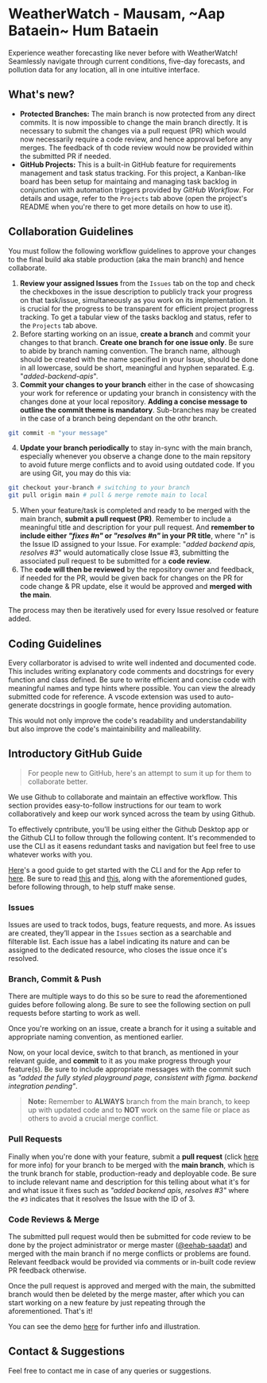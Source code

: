 # WeatherWatch - Mausam, ~Aap Bataein~ Hum Bataein
Experience weather forecasting like never before with WeatherWatch! Seamlessly navigate through current conditions, five-day forecasts, and pollution data for any location, all in one intuitive interface. 

## What's new?
- **Protected Branches:** The main branch is now protected from any direct commits. It is now impossible to change the main branch directly. It is necessary to submit the changes via a pull request (PR) which would now necessarily require a code review, and hence approval before any merges. The feedback of th code review would now be provided within the submitted PR if needed.
-  **GitHub Projects:** This is a built-in GitHub feature for requirements management and task status tracking. For this project, a Kanban-like board has been setup for maintaing and managing task backlog in conjunction with automation triggers provided by *GitHub Workflow*. For details and usage, refer to the `Projects` tab above (open the project's README when you're there to get more details on how to use it).

## Collaboration Guidelines

You must follow the following workflow guidelines to approve your changes to the final build aka stable production (aka the main branch) and hence collaborate.

1. **Review your assigned Issues** from the `Issues` tab on the top and check the checkboxes in the issue description to publicly track your progress on that task/issue, simultaneously as you work on its implementation. It is crucial for the progress to be transparent for efficient project progress tracking. To get a tabular view of the tasks backlog and status, refer to the `Projects` tab above.
2. Before starting working on an issue, **create a branch** and commit your changes to that branch. **Create one branch for one issue only**. Be sure to abide by branch naming convention. The branch name, although should be created with the name specified in your Issue, should be done in all lowercase, sould be short, meaningful and hyphen separated. E.g. "*added-backend-apis*".
3. **Commit your changes to your branch** either in the case of showcasing your work for reference or updating your branch in consistency with the changes done at your local repository. **Adding a concise message to outline the commit theme is mandatory**. Sub-branches may be created in the case of a branch being dependant on the othr branch.
```sh
git commit -m "your message"
```
4. **Update your branch periodically** to stay in-sync with the main branch, especially whenever you observe a change done to the main repsitory to avoid future merge conflicts and to avoid using outdated code. If you are using Git, you may do this via:
```sh
git checkout your-branch # switching to your branch
git pull origin main # pull & merge remote main to local 
```
5. When your feature/task is completed and ready to be merged with the main branch, **submit a pull request (PR)**. Remember to include a meaningful title and description for your pull request. And **remember to include either *"fixes #n"* or *"resolves #n"* in your PR title**, where "*n*" is the Issue ID assigned to your Issue. For example: "*added backend apis, resolves #3*" would automatically close Issue #3, submitting the associated pull request to be submitted for a **code review**.
6. The **code will then be reviewed** by the repository owner and feedback, if needed for the PR, would be given back for changes on the PR for code change & PR update, else it would be approved and **merged with the main**.

The process may then be iteratively used for every Issue resolved or feature added. 

## Coding Guidelines
Every collarborator is advised to write well indented and documented code. This includes writing explanatory code comments and docstrings for every function and class defined. Be sure to write efficient and concise code with meaningful names and type hints where possible. You can view the already submitted code for reference. A vscode extension was used to auto-generate docstrings in google formate, hence providing automation.

This would not only improve the code's readability and understandability but also improve the code's maintainibility and malleability.

## Introductory GitHub Guide
> For people new to GitHub, here's an attempt to sum it up for them to collaborate better.

We use Github to collaborate and maintain an effective workflow. This section provides easy-to-follow instructions for our team to work collaboratively and keep our work synced across the team by using Github.

To effectively cpntribute, you'll be using either the Github Desktop app or the Github CLI to follow through the following content. It's recommended to use the CLI as it easens redundant tasks and navigation but feel free to use whatever works with you.

[Here](https://uoftcoders.github.io/studyGroup/lessons/git/collaboration/lesson/)'s a good guide to get started with the CLI and for the App refer to [here](https://docs.github.com/en/desktop/contributing-and-collaborating-using-github-desktop). Be sure to read [this](https://www.freecodecamp.org/news/how-to-use-git-and-github-in-a-team-like-a-pro/) and [this](https://medium.com/@jonathanmines/the-ultimate-github-collaboration-guide-df816e98fb67), along with the aforementioned gudes, before following through, to help stuff make sense.

### Issues
Issues are used to track todos, bugs, feature requests, and more. As issues are created, they’ll appear in the `Issues` section as a searchable and filterable list. Each issue has a label indicating its nature and can be assigned to the dedicated resource, who closes the issue once it's resolved.

### Branch, Commit & Push
There are multiple ways to do this so be sure to read the aforementioned guides before following along. Be sure to see the following section on pull requests before starting to work as well.

Once you're working on an issue, create a branch for it using a suitable and appropriate naming convention, as mentioned earlier.

Now, on your local device, switch to that branch, as mentioned in your relevant guide, and **commit** to it as you make progress through your feature(s). Be sure to include appropriate messages with the commit such as *"added the fully styled playground page, consistent with figma. backend integration pending"*. 

> **Note:** Remember to **ALWAYS** branch from the main branch, to keep up with updated code and to **NOT** work on the same file or place as others to avoid a crucial merge conflict.

### Pull Requests
Finally when you're done with your feature, submit a **pull request** (click [here](https://docs.github.com/en/pull-requests/collaborating-with-pull-requests/proposing-changes-to-your-work-with-pull-requests/about-pull-requests) for more info) for your branch to be merged with the **main branch**, which is the trunk branch for stable, production-ready and deployable code. Be sure to include relevant name and description for this telling about what it's for and what issue it fixes such as *"added backend apis, resolves #3"* where the `#3` indicates that it resolves the Issue with the ID of 3. 

### Code Reviews & Merge
The submitted pull request would then be submitted for code review to be done by the project administrator or merge master ([@eehab-saadat](https://github.com/eehab-saadat)) and merged with the main branch if no merge conflicts or problems are found. Relevant feedback would be provided via comments or in-built code review PR feedback otherwise.

Once the pull request is approved and merged with the main, the submitted branch would then be deleted by the merge master, after which you can start working on a new feature by just repeating through the aforementioned. That's it!

You can see the demo [here](https://medium.com/@jonathanmines/the-ultimate-github-collaboration-guide-df816e98fb67) for further info and illustration.

## Contact & Suggestions
Feel free to contact me in case of any queries or suggestions.
